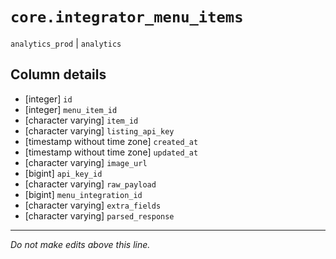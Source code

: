 # `core.integrator_menu_items`
`analytics_prod` | `analytics`

## Column details
* [integer]   `id`
* [integer]   `menu_item_id`
* [character varying] `item_id`
* [character varying] `listing_api_key`
* [timestamp without time zone] `created_at`
* [timestamp without time zone] `updated_at`
* [character varying] `image_url`
* [bigint]    `api_key_id`
* [character varying] `raw_payload`
* [bigint]    `menu_integration_id`
* [character varying] `extra_fields`
* [character varying] `parsed_response`

-------------------------------------------------------------------------------
*Do not make edits above this line.*

